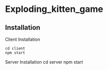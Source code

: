 # Exploding_kitten_game


## Installation
Client Installation
```
cd client
npm start
```
Server Installation
cd server
npm start
```
